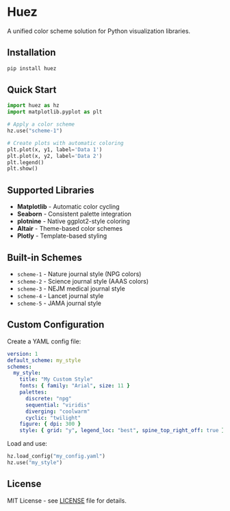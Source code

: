 # Huez

A unified color scheme solution for Python visualization libraries.

## Installation

```bash
pip install huez
```

## Quick Start

```python
import huez as hz
import matplotlib.pyplot as plt

# Apply a color scheme
hz.use("scheme-1")

# Create plots with automatic coloring
plt.plot(x, y1, label='Data 1')
plt.plot(x, y2, label='Data 2')
plt.legend()
plt.show()
```

## Supported Libraries

- **Matplotlib** - Automatic color cycling
- **Seaborn** - Consistent palette integration  
- **plotnine** - Native ggplot2-style coloring
- **Altair** - Theme-based color schemes
- **Plotly** - Template-based styling

## Built-in Schemes

- `scheme-1` - Nature journal style (NPG colors)
- `scheme-2` - Science journal style (AAAS colors)
- `scheme-3` - NEJM medical journal style
- `scheme-4` - Lancet journal style
- `scheme-5` - JAMA journal style

## Custom Configuration

Create a YAML config file:

```yaml
version: 1
default_scheme: my_style
schemes:
  my_style:
    title: "My Custom Style"
    fonts: { family: "Arial", size: 11 }
    palettes:
      discrete: "npg"
      sequential: "viridis"
      diverging: "coolwarm"
      cyclic: "twilight"
    figure: { dpi: 300 }
    style: { grid: "y", legend_loc: "best", spine_top_right_off: true }
```

Load and use:

```python
hz.load_config("my_config.yaml")
hz.use("my_style")
```

## License

MIT License - see [LICENSE](LICENSE) file for details.
